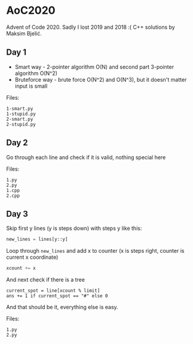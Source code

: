 # AoC2020
Advent of Code 2020. Sadly I lost 2019 and 2018 :(
C++ solutions by Maksim Bjelić.

## Day 1
 - Smart way - 2-pointer algorithm O(N) and second part 3-pointer algorithm O(N^2)
 - Bruteforce way - brute force O(N^2) and O(N^3), but it doesn't matter input is small

Files:
```
1-smart.py  
1-stupid.py  
2-smart.py  
2-stupid.py
```
## Day 2
Go through each line and check if it is valid, nothing special here

Files:
```
1.py
2.py
1.cpp
2.cpp
```
## Day 3
Skip first y lines (y is steps down) with steps y like this:
```python
new_lines = lines[y::y]
```
Loop through `new_lines` and add x to counter (x is steps right, counter is current x coordinate)
```python
xcount += x
```
And next check if there is a tree
```
current_spot = line[xcount % limit]
ans += 1 if current_spot == "#" else 0
```
And that should be it, everything else is easy.

Files:
```
1.py
2.py
```
